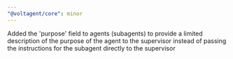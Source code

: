```yaml
---
"@voltagent/core": minor
---
```


Added the 'purpose' field to agents (subagents) to provide a limited description of the purpose of the agent to the supervisor instead of passing the instructions for the subagent directly to the supervisor
